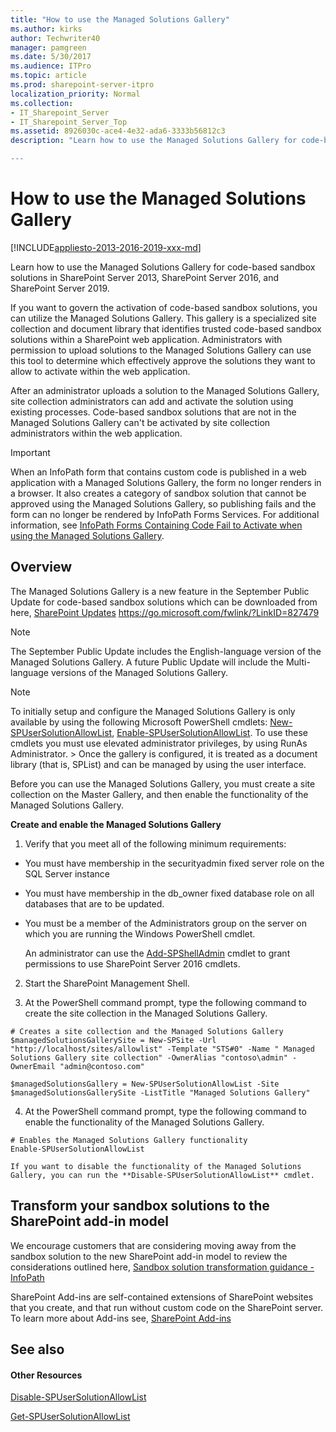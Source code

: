 ```yaml
---
title: "How to use the Managed Solutions Gallery"
ms.author: kirks
author: Techwriter40
manager: pamgreen
ms.date: 5/30/2017
ms.audience: ITPro
ms.topic: article
ms.prod: sharepoint-server-itpro
localization_priority: Normal
ms.collection:
- IT_Sharepoint_Server
- IT_Sharepoint_Server_Top
ms.assetid: 8926030c-ace4-4e32-ada6-3333b56812c3
description: "Learn how to use the Managed Solutions Gallery for code-based sandbox solutions in SharePoint Server.

---
```


# How to use the Managed Solutions Gallery

[!INCLUDE[appliesto-2013-2016-2019-xxx-md](../includes/appliesto-2013-2016-2019-xxx-md.md)]

Learn how to use the Managed Solutions Gallery for code-based sandbox solutions in SharePoint Server 2013, SharePoint Server 2016, and SharePoint Server 2019.
  
If you want to govern the activation of code-based sandbox solutions, you can utilize the Managed Solutions Gallery. This gallery is a specialized site collection and document library that identifies trusted code-based sandbox solutions within a SharePoint web application. Administrators with permission to upload solutions to the Managed Solutions Gallery can use this tool to determine which effectively approve the solutions they want to allow to activate within the web application.
  
After an administrator uploads a solution to the Managed Solutions Gallery, site collection administrators can add and activate the solution using existing processes. Code-based sandbox solutions that are not in the Managed Solutions Gallery can't be activated by site collection administrators within the web application.
  
> [!IMPORTANT]
> When an InfoPath form that contains custom code is published in a web application with a Managed Solutions Gallery, the form no longer renders in a browser. It also creates a category of sandbox solution that cannot be approved using the Managed Solutions Gallery, so publishing fails and the form can no longer be rendered by InfoPath Forms Services. For additional information, see [InfoPath Forms Containing Code Fail to Activate when using the Managed Solutions Gallery](https://support.microsoft.com/en-us/kb/3192603). 
  
## Overview

The Managed Solutions Gallery is a new feature in the September Public Update for code-based sandbox solutions which can be downloaded from here, [SharePoint Updates](https://go.microsoft.com/fwlink/?LinkID=827479) https://go.microsoft.com/fwlink/?LinkID=827479 
  
> [!NOTE]
> The September Public Update includes the English-language version of the Managed Solutions Gallery. A future Public Update will include the Multi-language versions of the Managed Solutions Gallery. 
  
> [!NOTE]
> To initially setup and configure the Managed Solutions Gallery is only available by using the following Microsoft PowerShell cmdlets: [New-SPUserSolutionAllowList](http://technet.microsoft.com/library/8a5e186f-77d0-40b3-ae99-c847b52defc6.aspx), [Enable-SPUserSolutionAllowList](http://technet.microsoft.com/library/c145d90a-5c82-4f37-b1dd-3cee2d4c69ea.aspx). To use these cmdlets you must use elevated administrator privileges, by using RunAs Administrator. > Once the gallery is configured, it is treated as a document library (that is, SPList) and can be managed by using the user interface. 
  
Before you can use the Managed Solutions Gallery, you must create a site collection on the Master Gallery, and then enable the functionality of the Managed Solutions Gallery.
  
 **Create and enable the Managed Solutions Gallery**
  
1.  Verify that you meet all of the following minimum requirements: 
    
  - You must have membership in the securityadmin fixed server role on the SQL Server instance
    
  - You must have membership in the db_owner fixed database role on all databases that are to be updated.
    
  - You must be a member of the Administrators group on the server on which you are running the Windows PowerShell cmdlet.
    
    An administrator can use the [Add-SPShellAdmin](http://technet.microsoft.com/library/2ddfad84-7ca8-409e-878b-d09cb35ed4aa.aspx) cmdlet to grant permissions to use SharePoint Server 2016 cmdlets. 
    
2. Start the SharePoint Management Shell.
    
 
   
3. At the PowerShell command prompt, type the following command to create the site collection in the Managed Solutions Gallery.
    
  ```
  # Creates a site collection and the Managed Solutions Gallery
  $managedSolutionsGallerySite = New-SPSite -Url "http://localhost/sites/allowlist" -Template "STS#0" -Name " Managed Solutions Gallery site collection" -OwnerAlias "contoso\admin" -OwnerEmail "admin@contoso.com"
  ```

  ```
  $managedSolutionsGallery = New-SPUserSolutionAllowList -Site $managedSolutionsGallerySite -ListTitle "Managed Solutions Gallery"
  ```

4. At the PowerShell command prompt, type the following command to enable the functionality of the Managed Solutions Gallery.
    
  ```
  # Enables the Managed Solutions Gallery functionality
  Enable-SPUserSolutionAllowList
  ```

    If you want to disable the functionality of the Managed Solutions Gallery, you can run the **Disable-SPUserSolutionAllowList** cmdlet. 
    
## Transform your sandbox solutions to the SharePoint add-in model

We encourage customers that are considering moving away from the sandbox solution to the new SharePoint add-in model to review the considerations outlined here, [Sandbox solution transformation guidance - InfoPath](http://go.microsoft.com/fwlink/?LinkID=827587&amp;clcid=0x409)
  
SharePoint Add-ins are self-contained extensions of SharePoint websites that you create, and that run without custom code on the SharePoint server. To learn more about Add-ins see, [SharePoint Add-ins](http://go.microsoft.com/fwlink/?LinkId=827588&amp;clcid=0x409)
  
## See also

#### Other Resources

[Disable-SPUserSolutionAllowList](https://docs.microsoft.com/en-us/powershell/module/sharepoint-server/Disable-SPUserSolutionAllowList)
  
[Get-SPUserSolutionAllowList](https://docs.microsoft.com/en-us/powershell/module/sharepoint-server/Get-SPUserSolutionAllowList)

